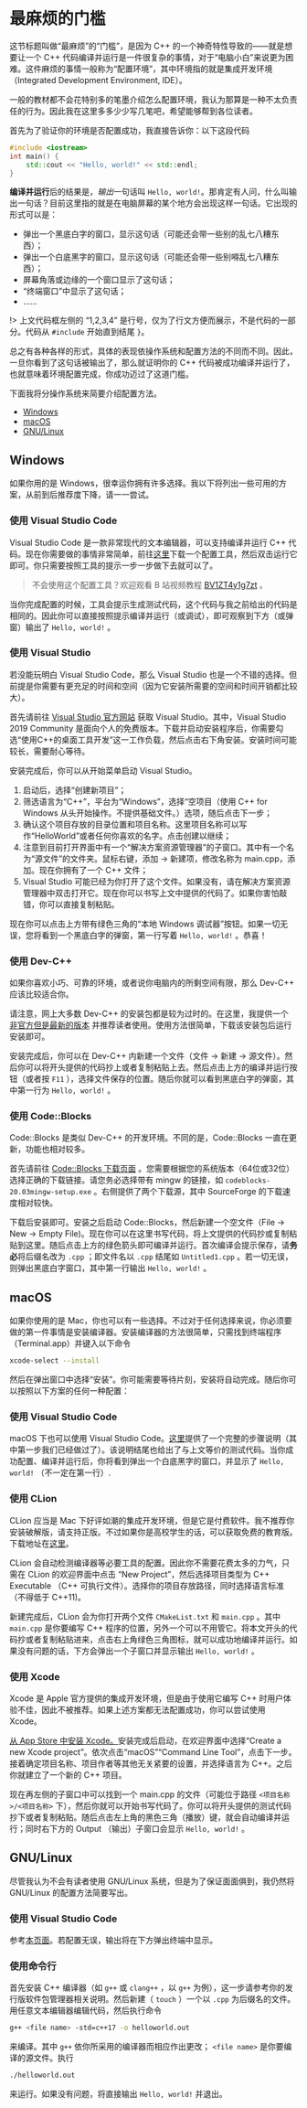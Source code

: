 # 最麻烦的门槛

这节标题叫做“最麻烦”的“门槛”，是因为 C++ 的一个神奇特性导致的——就是想要让一个 C++ 代码编译并运行是一件很复杂的事情，对于“电脑小白”来说更为困难。这件麻烦的事情一般称为“配置环境”，其中环境指的就是集成开发环境（Integrated Development Environment, IDE）。

一般的教材都不会花特别多的笔墨介绍怎么配置环境，我认为那算是一种不太负责任的行为。因此我在这里多多少少写几笔吧，希望能够帮到各位读者。

首先为了验证你的环境是否配置成功，我直接告诉你：以下这段代码

```cpp
#include <iostream>
int main() {
    std::cout << "Hello, world!" << std::endl;
}
```

**编译并运行**后的结果是，*输出*一句话叫 `Hello, world!`。那肯定有人问，什么叫输出一句话？目前这里指的就是在电脑屏幕的某个地方会出现这样一句话。它出现的形式可以是：

- 弹出一个黑底白字的窗口，显示这句话（可能还会带一些别的乱七八糟东西）；
- 弹出一个白底黑字的窗口，显示这句话（可能还会带一些别嘚乱七八糟东西）；
- 屏幕角落或边缘的一个窗口显示了这句话；
- “终端窗口”中显示了这句话；
- ……

!> 上文代码框左侧的 “1,2,3,4” 是行号，仅为了行文方便而展示，不是代码的一部分。代码从 `#include` 开始直到结尾 `}`。

总之有各种各样的形式，具体的表现依操作系统和配置方法的不同而不同。因此，一旦你看到了这句话被输出了，那么就证明你的 C++ 代码被成功编译并运行了，也就意味着环境配置完成，你成功迈过了这道门槛。

下面我将分操作系统来简要介绍配置方法。

- [Windows](#windows)
- [macOS](#macos)
- [GNU/Linux](#gnulinux)

## Windows

如果你用的是 Windows，很幸运你拥有许多选择。我以下将列出一些可用的方案，从前到后推荐度下降，请一一尝试。

### 使用 Visual Studio Code

Visual Studio Code 是一款非常现代的文本编辑器，可以支持编译并运行 C++ 代码。现在你需要做的事情非常简单，前往[这里](https://guyutongxue.github.io/VSCodeConfigHelper)下载一个配置工具，然后双击运行它即可。你只需要按照工具的提示一步一步做下去就可以了。

> 不会使用这个配置工具？欢迎观看 B 站视频教程 [BV1ZT4y1g7zt](https://b23.tv/BV1ZT4y1g7zt) 。

当你完成配置的时候，工具会提示生成测试代码，这个代码与我之前给出的代码是相同的。因此你可以直接按照提示编译并运行（或调试），即可观察到下方（或弹窗）输出了 `Hello, world!` 。

### 使用 Visual Studio

若没能玩明白 Visual Studio Code，那么 Visual Studio 也是一个不错的选择。但前提是你需要有更充足的时间和空间（因为它安装所需要的空间和时间开销都比较大）。

首先请前往 [Visual Studio 官方网站](https://visualstudio.microsoft.com/zh-hans/vs/) 获取 Visual Studio。其中，Visual Studio 2019 Community 是面向个人的免费版本。下载并启动安装程序后，你需要勾选“使用C++的桌面工具开发”这一工作负载，然后点击右下角安装。安装时间可能较长，需要耐心等待。

安装完成后，你可以从开始菜单启动 Visual Studio。

1. 启动后，选择“创建新项目”；
1. 筛选语言为“C++”，平台为“Windows”，选择“空项目（使用 C++ for Windows 从头开始操作。不提供基础文件。）选项，随后点击下一步；
1. 确认这个项目存放的目录位置和项目名称。这里项目名称可以写作“HelloWorld”或者任何你喜欢的名字。点击创建以继续；
1. 注意到目前打开界面中有一个“解决方案资源管理器”的子窗口。其中有一个名为“源文件”的文件夹。鼠标右键，添加 -> 新建项，修改名称为 main.cpp，添加。现在你拥有了一个 C++ 文件；
1. Visual Studio 可能已经为你打开了这个文件。如果没有，请在解决方案资源管理器中双击打开它。现在你可以书写上文中提供的代码了。如果你害怕敲错，你可以直接复制粘贴。

现在你可以点击上方带有绿色三角的“本地 Windows 调试器”按钮。如果一切无误，您将看到一个黑底白字的弹窗，第一行写着 `Hello, world!` 。恭喜！

### 使用 Dev-C++

如果你喜欢小巧、可靠的环境，或者说你电脑内的所剩空间有限，那么 Dev-C++ 应该比较适合你。

请注意，网上大多数 Dev-C++ 的安装包都是较为过时的。在这里，我提供一个 [非官方但是最新的版本](https://banzhusoft.github.io/devcpp-cn/) 并推荐读者使用。使用方法很简单，下载该安装包后运行安装即可。

安装完成后，你可以在 Dev-C++ 内新建一个文件（文件 -> 新建 -> 源文件）。然后你可以将开头提供的代码抄上或者复制粘贴上去。然后点击上方的编译并运行按钮（或者按 `F11` ），选择文件保存的位置。随后你就可以看到黑底白字的弹窗，其中第一行为 `Hello, world!` 。

### 使用 Code::Blocks

Code::Blocks 是类似 Dev-C++ 的开发环境。不同的是，Code::Blocks 一直在更新，功能也相对较多。

首先请前往 [Code::Blocks 下载页面](http://www.codeblocks.org/downloads/26) 。您需要根据您的系统版本（64位或32位）选择正确的下载链接。请您务必选择带有 mingw 的链接，如 `codeblocks-20.03mingw-setup.exe` 。右侧提供了两个下载源，其中 SourceForge 的下载速度相对较快。

下载后安装即可。安装之后启动 Code::Blocks，然后新建一个空文件（File -> New -> Empty File)。现在你可以在这里书写代码，将上文提供的代码抄或复制粘贴到这里。随后点击上方的绿色箭头即可编译并运行。首次编译会提示保存，请**务必**将后缀名改为 `.cpp` ；即文件名以 `.cpp` 结尾如  `Untitled1.cpp` 。若一切无误，则弹出黑底白字窗口，其中第一行输出 `Hello, world!` 。

## macOS

如果你使用的是 Mac，你也可以有一些选择。不过对于任何选择来说，你必须要做的第一件事情是安装编译器。安装编译器的方法很简单，只需找到终端程序（Terminal.app）并键入以下命令
```bash
xcode-select --install
```
然后在弹出窗口中选择“安装”。你可能需要等待片刻，安装将自动完成。随后你可以按照以下方案的任何一种配置：

### 使用 Visual Studio Code

macOS 下也可以使用 Visual Studio Code。[这里](https://github.com/Guyutongxue/VSCodeConfigHelper/blob/master/VS_Code_in_Mac.md)提供了一个完整的步骤说明（其中第一步我们已经做过了）。该说明结尾也给出了与上文等价的测试代码。当你成功配置、编译并运行后，你将看到弹出一个白底黑字的窗口，并显示了 `Hello, world!` （不一定在第一行）.

### 使用 CLion

CLion 应当是 Mac 下好评如潮的集成开发环境，但是它是付费软件。我不推荐你安装破解版，请支持正版。不过如果你是高校学生的话，可以获取免费的教育版。下载地址在[这里](https://www.jetbrains.com/clion/download/)。

CLion 会自动检测编译器等必要工具的配置。因此你不需要花费太多的力气，只需在 CLion 的欢迎界面中点击 “New Project”，然后选择项目类型为 C++ Executable （C++ 可执行文件）。选择你的项目存放路径，同时选择语言标准（不得低于 C++11)。

新建完成后，CLion 会为你打开两个文件 `CMakeList.txt` 和 `main.cpp` 。其中 `main.cpp` 是你要编写 C++ 程序的位置，另外一个可以不用管它。将本文开头的代码抄或者复制粘贴进来，点击右上角绿色三角图标，就可以成功地编译并运行。如果没有问题的话，下方会弹出一个子窗口并显示输出 `Hello, world!` 。

### 使用 Xcode

Xcode 是 Apple 官方提供的集成开发环境，但是由于使用它编写 C++ 时用户体验不佳，因此不被推荐。如果上述方案都无法配置成功，你可以尝试使用 Xcode。

[从 App Store 中安装 Xcode。](https://apps.apple.com/cn/app/xcode/id497799835)安装完成后启动，在欢迎界面中选择“Create a new Xcode project”。依次点击“macOS”“Command Line Tool”，点击下一步。接着确定项目名称、项目作者等其他无关紧要的设置，并选择语言为 C++。之后你就建立了一个新的 C++ 项目。

现在再左侧的子窗口中可以找到一个 main.cpp 的文件（可能位于路径 `<项目名称>/<项目名称>` 下），然后你就可以开始书写代码了。你可以将开头提供的测试代码抄下或者复制粘贴。随后点击左上角的黑色三角（播放）键，就会自动编译并运行；同时右下方的 Output （输出）子窗口会显示 `Hello, world!` 。

## GNU/Linux

尽管我认为不会有读者使用 GNU/Linux 系统，但是为了保证面面俱到，我仍然将 GNU/Linux 的配置方法简要写出。

### 使用 Visual Studio Code

参考[本页面](https://github.com/Guyutongxue/VSCodeConfigHelper/blob/master/VS_Code_in_Linux.md)。若配置无误，输出将在下方弹出终端中显示。

### 使用命令行

首先安装 C++ 编译器（如 `g++` 或 `clang++` ，以 `g++` 为例），这一步请参考你的发行版软件包管理器相关说明。然后新建（ `touch` ）一个以 `.cpp` 为后缀名的文件。用任意文本编辑器编辑代码，然后执行命令
```bash
g++ <file name> -std=c++17 -o helloworld.out
```
来编译。其中 `g++` 依你所采用的编译器而相应作出更改； `<file name>` 是你要编译的源文件。执行
```bash
./helloworld.out
```
来运行。如果没有问题，将直接输出 `Hello, world!` 并退出。
